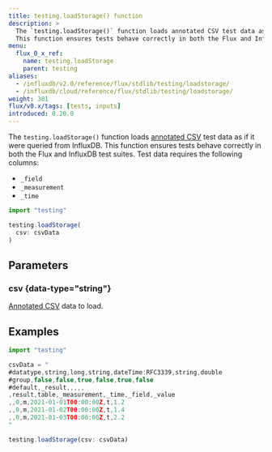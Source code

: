 ```yaml
---
title: testing.loadStorage() function
description: >
  The `testing.loadStorage()` function loads annotated CSV test data as if it were queried from InfluxDB.
  This function ensures tests behave correctly in both the Flux and InfluxDB test suites.
menu:
  flux_0_x_ref:
    name: testing.loadStorage
    parent: testing
aliases:
  - /influxdb/v2.0/reference/flux/stdlib/testing/loadstorage/
  - /influxdb/cloud/reference/flux/stdlib/testing/loadstorage/
weight: 301
flux/v0.x/tags: [tests, inputs]
introduced: 0.20.0
---
```


The `testing.loadStorage()` function loads [annotated CSV](/influxdb/v2.0/reference/syntax/annotated-csv/)
test data as if it were queried from InfluxDB.
This function ensures tests behave correctly in both the Flux and InfluxDB test suites.
Test data requires the following columns:

- `_field`
- `_measurement`
- `_time` 

```js
import "testing"

testing.loadStorage(
  csv: csvData
)
```

## Parameters

### csv {data-type="string"}
[Annotated CSV](/influxdb/v2.0/reference/syntax/annotated-csv/) data to load.

## Examples

```js
import "testing"

csvData = "
#datatype,string,long,string,dateTime:RFC3339,string,double
#group,false,false,true,false,true,false
#default,_result,,,,,
,result,table,_measurement,_time,_field,_value
,,0,m,2021-01-01T00:00:00Z,t,1.2
,,0,m,2021-01-02T00:00:00Z,t,1.4
,,0,m,2021-01-03T00:00:00Z,t,2.2
"

testing.loadStorage(csv: csvData)
```
